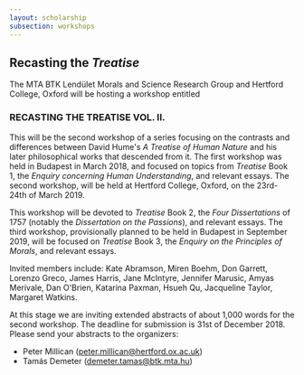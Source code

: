 ```yaml
---
layout: scholarship
subsection: workshops
---
```

## Recasting the *Treatise*

The MTA BTK Lendület Morals and Science Research Group and Hertford College, Oxford will be hosting a workshop entitled

### RECASTING THE TREATISE VOL. II.

This will be the second workshop of a series focusing on the contrasts and differences between David Hume's *A Treatise of Human Nature* and his later philosophical works that descended from it. The first workshop was held in Budapest in March 2018, and focused on topics from *Treatise* Book 1, the *Enquiry concerning Human Understanding*, and relevant essays. The second workshop, will be held at Hertford College, Oxford, on the 23rd-24th of March 2019.

This workshop will be devoted to *Treatise* Book 2, the *Four Dissertations* of
1757 (notably the *Dissertation on the Passions*), and relevant essays. The
third workshop, provisionally planned to be held in Budapest in September
2019, will be focused on *Treatise* Book 3, the *Enquiry on the Principles of
Morals*, and relevant essays.

Invited members include: Kate Abramson, Miren Boehm, Don Garrett, Lorenzo Greco, James Harris, Jane McIntyre, Jennifer Marusic, Amyas Merivale, Dan O'Brien, Katarina Paxman, Hsueh Qu, Jacqueline Taylor, Margaret Watkins.

At this stage we are inviting extended abstracts of about 1,000 words for the second workshop. The deadline for submission is 31st of December 2018. Please send your abstracts to the organizers:

- Peter Millican (peter.millican@hertford.ox.ac.uk)
- Tamás Demeter (demeter.tamas@btk.mta.hu)
